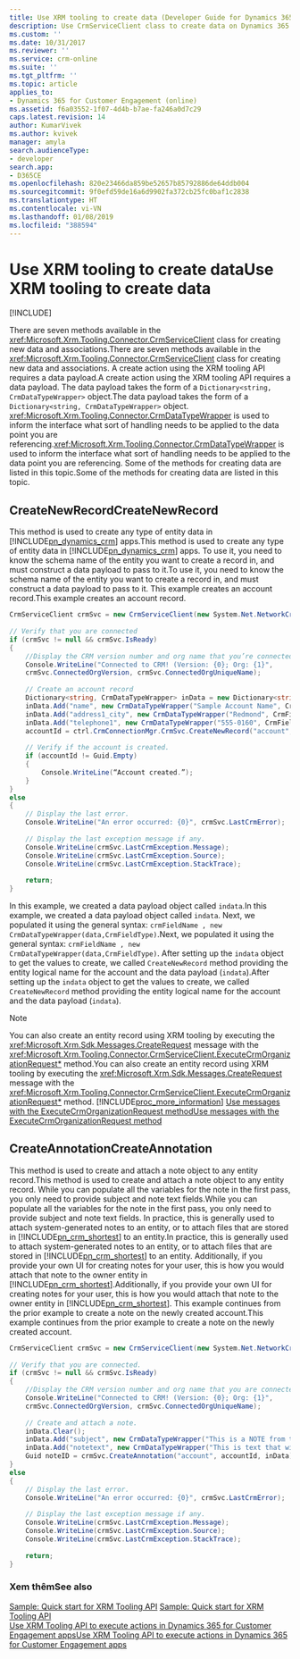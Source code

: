 ```yaml
---
title: Use XRM tooling to create data (Developer Guide for Dynamics 365 for Customer Engagement)| MicrosoftDocs
description: Use CrmServiceClient class to create data on Dynamics 365 for Customer Engagement
ms.custom: ''
ms.date: 10/31/2017
ms.reviewer: ''
ms.service: crm-online
ms.suite: ''
ms.tgt_pltfrm: ''
ms.topic: article
applies_to:
- Dynamics 365 for Customer Engagement (online)
ms.assetid: f6a03552-1f07-4d4b-b7ae-fa246a0d7c29
caps.latest.revision: 14
author: KumarVivek
ms.author: kvivek
manager: amyla
search.audienceType:
- developer
search.app:
- D365CE
ms.openlocfilehash: 820e23466da859be52657b85792886de64ddb004
ms.sourcegitcommit: 9f0efd59de16a6d9902fa372cb25fc0baf1c2838
ms.translationtype: HT
ms.contentlocale: vi-VN
ms.lasthandoff: 01/08/2019
ms.locfileid: "388594"
---
```

# <a name="use-xrm-tooling-to-create-data"></a><span data-ttu-id="ac949-103">Use XRM tooling to create data</span><span class="sxs-lookup"><span data-stu-id="ac949-103">Use XRM tooling to create data</span></span>

[!INCLUDE[](../../includes/cc_applies_to_update_9_0_0.md)]

<span data-ttu-id="ac949-104">There are seven methods available in the <xref:Microsoft.Xrm.Tooling.Connector.CrmServiceClient> class for creating new data and associations.</span><span class="sxs-lookup"><span data-stu-id="ac949-104">There are seven methods available in the <xref:Microsoft.Xrm.Tooling.Connector.CrmServiceClient> class for creating new data and associations.</span></span> <span data-ttu-id="ac949-105">A create action using the XRM tooling API requires a data payload.</span><span class="sxs-lookup"><span data-stu-id="ac949-105">A create action using the XRM tooling API requires a data payload.</span></span> <span data-ttu-id="ac949-106">The data payload takes the form of a `Dictionary<string, CrmDataTypeWrapper>` object.</span><span class="sxs-lookup"><span data-stu-id="ac949-106">The data payload takes the form of a `Dictionary<string, CrmDataTypeWrapper>` object.</span></span> <span data-ttu-id="ac949-107"><xref:Microsoft.Xrm.Tooling.Connector.CrmDataTypeWrapper> is used to inform the interface what sort of handling needs to be applied to the data point you are referencing.</span><span class="sxs-lookup"><span data-stu-id="ac949-107"><xref:Microsoft.Xrm.Tooling.Connector.CrmDataTypeWrapper> is used to inform the interface what sort of handling needs to be applied to the data point you are referencing.</span></span> <span data-ttu-id="ac949-108">Some of the methods for creating data are listed in this topic.</span><span class="sxs-lookup"><span data-stu-id="ac949-108">Some of the methods for creating data are listed in this topic.</span></span>  
  
## <a name="createnewrecord"></a><span data-ttu-id="ac949-109">CreateNewRecord</span><span class="sxs-lookup"><span data-stu-id="ac949-109">CreateNewRecord</span></span>  

 <span data-ttu-id="ac949-110">This method is used to create any type of entity data in [!INCLUDE[pn_dynamics_crm](../../includes/pn-dynamics-crm.md)] apps.</span><span class="sxs-lookup"><span data-stu-id="ac949-110">This method is used to create any type of entity data in [!INCLUDE[pn_dynamics_crm](../../includes/pn-dynamics-crm.md)] apps.</span></span> <span data-ttu-id="ac949-111">To use it, you need to know the schema name of the entity you want to create a record in, and must construct a data payload to pass to it.</span><span class="sxs-lookup"><span data-stu-id="ac949-111">To use it, you need to know the schema name of the entity you want to create a record in, and must construct a data payload to pass to it.</span></span> <span data-ttu-id="ac949-112">This example creates an account record.</span><span class="sxs-lookup"><span data-stu-id="ac949-112">This example creates an account record.</span></span>  
  
```csharp 
CrmServiceClient crmSvc = new CrmServiceClient(new System.Net.NetworkCredential("<UserName>", "<Password>",“<Domain>”),"<Server>", "<Port>", "<OrgName>");  
  
// Verify that you are connected  
if (crmSvc != null && crmSvc.IsReady)  
{  
    //Display the CRM version number and org name that you’re connected to.  
    Console.WriteLine("Connected to CRM! (Version: {0}; Org: {1}",   
    crmSvc.ConnectedOrgVersion, crmSvc.ConnectedOrgUniqueName);  
  
    // Create an account record  
    Dictionary<string, CrmDataTypeWrapper> inData = new Dictionary<string, CrmDataTypeWrapper>();  
    inData.Add("name", new CrmDataTypeWrapper("Sample Account Name", CrmFieldType.String));  
    inData.Add("address1_city", new CrmDataTypeWrapper("Redmond", CrmFieldType.String));  
    inData.Add("telephone1", new CrmDataTypeWrapper("555-0160", CrmFieldType.String));  
    accountId = ctrl.CrmConnectionMgr.CrmSvc.CreateNewRecord("account", inData);  
  
    // Verify if the account is created.  
    if (accountId != Guid.Empty)  
    {  
        Console.WriteLine(“Account created.”);  
    }  
}  
else  
{  
    // Display the last error.  
    Console.WriteLine("An error occurred: {0}", crmSvc.LastCrmError);  
  
    // Display the last exception message if any.  
    Console.WriteLine(crmSvc.LastCrmException.Message);  
    Console.WriteLine(crmSvc.LastCrmException.Source);  
    Console.WriteLine(crmSvc.LastCrmException.StackTrace);  
  
    return;  
}  
```  
  
 <span data-ttu-id="ac949-113">In this example, we created a data payload object called `indata`.</span><span class="sxs-lookup"><span data-stu-id="ac949-113">In this example, we created a data payload object called `indata`.</span></span> <span data-ttu-id="ac949-114">Next, we populated it using the general syntax: `crmFieldName , new CrmDataTypeWrapper(data,CrmFieldType)`.</span><span class="sxs-lookup"><span data-stu-id="ac949-114">Next, we populated it using the general syntax: `crmFieldName , new CrmDataTypeWrapper(data,CrmFieldType)`.</span></span> <span data-ttu-id="ac949-115">After setting up the `indata` object to get the values to create, we called `CreateNewRecord` method providing the entity logical name for the account and the data payload (`indata`).</span><span class="sxs-lookup"><span data-stu-id="ac949-115">After setting up the `indata` object to get the values to create, we called `CreateNewRecord` method providing the entity logical name for the account and the data payload (`indata`).</span></span>  
  
> [!NOTE]
>  <span data-ttu-id="ac949-116">You can also create an entity record using XRM tooling by executing the <xref:Microsoft.Xrm.Sdk.Messages.CreateRequest> message with the <xref:Microsoft.Xrm.Tooling.Connector.CrmServiceClient.ExecuteCrmOrganizationRequest*> method.</span><span class="sxs-lookup"><span data-stu-id="ac949-116">You can also create an entity record using XRM tooling by executing the <xref:Microsoft.Xrm.Sdk.Messages.CreateRequest> message with the <xref:Microsoft.Xrm.Tooling.Connector.CrmServiceClient.ExecuteCrmOrganizationRequest*> method.</span></span> [!INCLUDE[proc_more_information](../../includes/proc-more-information.md)] <span data-ttu-id="ac949-117">[Use messages with the ExecuteCrmOrganizationRequest method](use-messages-executecrmorganizationrequest-method.md)</span><span class="sxs-lookup"><span data-stu-id="ac949-117">[Use messages with the ExecuteCrmOrganizationRequest method](use-messages-executecrmorganizationrequest-method.md)</span></span>  
  
## <a name="createannotation"></a><span data-ttu-id="ac949-118">CreateAnnotation</span><span class="sxs-lookup"><span data-stu-id="ac949-118">CreateAnnotation</span></span>
  
 <span data-ttu-id="ac949-119">This method is used to create and attach a note object to any entity record.</span><span class="sxs-lookup"><span data-stu-id="ac949-119">This method is used to create and attach a note object to any entity record.</span></span> <span data-ttu-id="ac949-120">While you can populate all the variables for the note in the first pass, you only need to provide subject and note text fields.</span><span class="sxs-lookup"><span data-stu-id="ac949-120">While you can populate all the variables for the note in the first pass, you only need to provide subject and note text fields.</span></span> <span data-ttu-id="ac949-121">In practice, this is generally used to attach system-generated notes to an entity, or to attach files that are stored in [!INCLUDE[pn_crm_shortest](../../includes/pn-crm-shortest.md)] to an entity.</span><span class="sxs-lookup"><span data-stu-id="ac949-121">In practice, this is generally used to attach system-generated notes to an entity, or to attach files that are stored in [!INCLUDE[pn_crm_shortest](../../includes/pn-crm-shortest.md)] to an entity.</span></span> <span data-ttu-id="ac949-122">Additionally, if you provide your own UI for creating notes for your user, this is how you would attach that note to the owner entity in [!INCLUDE[pn_crm_shortest](../../includes/pn-crm-shortest.md)].</span><span class="sxs-lookup"><span data-stu-id="ac949-122">Additionally, if you provide your own UI for creating notes for your user, this is how you would attach that note to the owner entity in [!INCLUDE[pn_crm_shortest](../../includes/pn-crm-shortest.md)].</span></span> <span data-ttu-id="ac949-123">This example continues from the prior example to create a note on the newly created account.</span><span class="sxs-lookup"><span data-stu-id="ac949-123">This example continues from the prior example to create a note on the newly created account.</span></span>  
  
```csharp
CrmServiceClient crmSvc = new CrmServiceClient(new System.Net.NetworkCredential("<UserName>", "<Password>", “<Domain>”),"<Server>", "<Port>", "<OrgName>");  
  
// Verify that you are connected.  
if (crmSvc != null && crmSvc.IsReady)  
{  
    //Display the CRM version number and org name that you are connected to.  
    Console.WriteLine("Connected to CRM! (Version: {0}; Org: {1}",   
    crmSvc.ConnectedOrgVersion, crmSvc.ConnectedOrgUniqueName);  
  
    // Create and attach a note.  
    inData.Clear();   
    inData.Add("subject", new CrmDataTypeWrapper("This is a NOTE from the API" , CrmFieldType.String));   
    inData.Add("notetext", new CrmDataTypeWrapper("This is text that will go in the body of the note" , CrmFieldType.String));  
    Guid noteID = crmSvc.CreateAnnotation("account", accountId, inData);  
}  
else  
{  
    // Display the last error.  
    Console.WriteLine("An error occurred: {0}", crmSvc.LastCrmError);  
  
    // Display the last exception message if any.  
    Console.WriteLine(crmSvc.LastCrmException.Message);  
    Console.WriteLine(crmSvc.LastCrmException.Source);  
    Console.WriteLine(crmSvc.LastCrmException.StackTrace);  
  
    return;  
}  
```  
  
### <a name="see-also"></a><span data-ttu-id="ac949-124">Xem thêm</span><span class="sxs-lookup"><span data-stu-id="ac949-124">See also</span></span>  

 <span data-ttu-id="ac949-125">[Sample: Quick start for XRM Tooling API](sample-quick-start-xrm-tooling-api.md) </span><span class="sxs-lookup"><span data-stu-id="ac949-125">[Sample: Quick start for XRM Tooling API](sample-quick-start-xrm-tooling-api.md) </span></span>  
 [<span data-ttu-id="ac949-126">Use XRM Tooling API to execute actions in Dynamics 365 for Customer Engagement apps</span><span class="sxs-lookup"><span data-stu-id="ac949-126">Use XRM Tooling API to execute actions in Dynamics 365 for Customer Engagement apps</span></span>](use-xrm-tooling-execute-actions.md)
